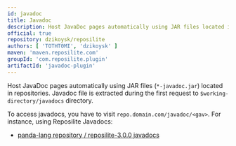 ```yaml
---
id: javadoc
title: Javadoc
description: Host JavaDoc pages automatically using JAR files located in repositories
official: true
repository: dzikoysk/reposilite
authors: [ 'TOTHT0MI', 'dzikoysk' ]
maven: 'maven.reposilite.com'
groupId: 'com.reposilite.plugin'
artifactId: 'javadoc-plugin'
---
```


Host JavaDoc pages automatically using JAR files (`*-javadoc.jar`) located in repositories.
Javadoc file is extracted during the first request to `$working-directory/javadocs` directory.

To access javadocs, you have to visit `repo.domain.com/javadoc/<gav>`. 
For instance, using Reposilite Javadocs:

* [panda-lang repository / reposilite-3.0.0 javadocs](https://maven.reposilite.com/javadoc/releases/com/reposilite/reposilite/3.0.0/)
